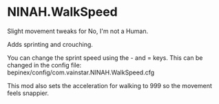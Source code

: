 # NINAH.WalkSpeed

Slight movement tweaks for No, I'm not a Human.

Adds sprinting and crouching. 

You can change the sprint speed using the - and = keys. This can be changed in the config file:
bepinex/config/com.vainstar.NINAH.WalkSpeed.cfg

This mod also sets the acceleration for walking to 999 so the movement feels snappier.
